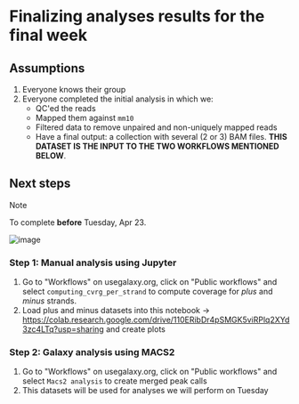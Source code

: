 # Finalizing analyses results for the final week

## Assumptions

1. Everyone knows their group
2. Everyone completed the initial analysis in which we:
   - QC'ed the reads
   - Mapped them against `mm10`
   - Filtered data to remove unpaired and non-uniquely mapped reads
   - Have a final output: a collection with several (2 or 3) BAM files. **THIS DATASET IS THE INPUT TO THE TWO WORKFLOWS MENTIONED BELOW**.
  
## Next steps

> [!NOTE]
> To complete **before** Tuesday, Apr 23.

![image](https://github.com/nekrut/BMMB582/assets/4291636/c2da6fe1-6058-41d7-b96e-fe129b228dc5)


### Step 1: Manual analysis using Jupyter

1. Go to "Workflows" on usegalaxy.org, click on "Public workflows" and select `computing_cvrg_per_strand`  to compute coverage for *plus* and *minus* strands.
2. Load plus and minus datasets into this notebook -> https://colab.research.google.com/drive/110ERibDr4pSMGK5viRPlq2XYd3zc4LTq?usp=sharing and create plots

### Step 2: Galaxy analysis using MACS2

1. Go to "Workflows" on usegalaxy.org, click on "Public workflows" and select `Macs2 analysis` to create merged peak calls
2. This datasets will be used for analyses we will perform on Tuesday

   
